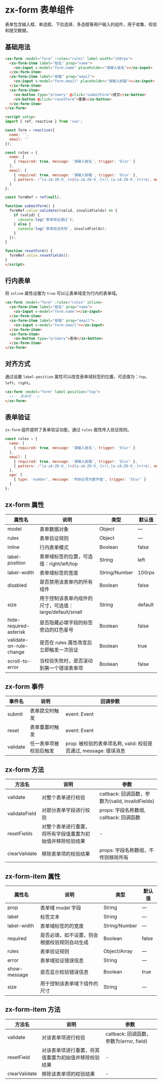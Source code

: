 # zx-form 表单组件

表单包含输入框、单选框、下拉选择、多选框等用户输入的组件，用于收集、校验和提交数据。

## 基础用法

```html
<zx-form :model="form" :rules="rules" label-width="150rpx">
  <zx-form-item label="姓名" prop="name">
    <zx-input v-model="form.name" placeholder="请输入姓名"></zx-input>
  </zx-form-item>
  <zx-form-item label="邮箱" prop="email">
    <zx-input v-model="form.email" placeholder="请输入邮箱"></zx-input>
  </zx-form-item>
  <zx-form-item>
    <zx-button type="primary" @click="submitForm">提交</zx-button>
    <zx-button @click="resetForm">重置</zx-button>
  </zx-form-item>
</zx-form>

<script setup>
import { ref, reactive } from 'vue';

const form = reactive({
  name: '',
  email: ''
});

const rules = {
  name: [
    { required: true, message: '请输入姓名', trigger: 'blur' }
  ],
  email: [
    { required: true, message: '请输入邮箱', trigger: 'blur' },
    { pattern: /^[a-zA-Z0-9_-]+@[a-zA-Z0-9_-]+(\.[a-zA-Z0-9_-]+)+$/, message: '请输入正确的邮箱格式', trigger: 'blur' }
  ]
};

const formRef = ref(null);

function submitForm() {
  formRef.value.validate((valid, invalidFields) => {
    if (valid) {
      console.log('表单验证通过');
    } else {
      console.log('表单验证失败', invalidFields);
    }
  });
}

function resetForm() {
  formRef.value.resetFields();
}
</script>
```

## 行内表单

将 `inline` 属性设置为 `true` 可以让表单域变为行内的表单域。

```html
<zx-form :model="form" :rules="rules" inline>
  <zx-form-item label="姓名" prop="name">
    <zx-input v-model="form.name"></zx-input>
  </zx-form-item>
  <zx-form-item label="邮箱" prop="email">
    <zx-input v-model="form.email"></zx-input>
  </zx-form-item>
  <zx-form-item>
    <zx-button type="primary">查询</zx-button>
  </zx-form-item>
</zx-form>
```

## 对齐方式

通过设置 `label-position` 属性可以改变表单域标签的位置，可选值为：`top`、`left`、`right`。

```html
<zx-form :model="form" label-position="top">
  <!-- 表单项 -->
</zx-form>
```

## 表单验证

`zx-form` 组件提供了表单验证功能，通过 `rules` 属性传入验证规则。

```javascript
const rules = {
  name: [
    { required: true, message: '请输入姓名', trigger: 'blur' }
  ],
  email: [
    { required: true, message: '请输入邮箱', trigger: 'blur' },
    { pattern: /^[a-zA-Z0-9_-]+@[a-zA-Z0-9_-]+(\.[a-zA-Z0-9_-]+)+$/, message: '请输入正确的邮箱格式', trigger: 'blur' }
  ],
  age: [
    { type: 'number', message: '年龄必须为数字值', trigger: 'blur' }
  ]
};
```

## zx-form 属性

| 属性名                 | 说明                                  | 类型      | 默认值    |
| -------------------- | ------------------------------------ | --------- | --------- |
| model                | 表单数据对象                           | Object    | —         |
| rules                | 表单验证规则                           | Object    | —         |
| inline               | 行内表单模式                           | Boolean   | false     |
| label-position       | 表单域标签的位置，可选值：right/left/top  | String    | left      |
| label-width          | 表单域标签的宽度                       | String/Number | 100rpx    |
| disabled             | 是否禁用该表单内的所有组件              | Boolean   | false     |
| size                 | 用于控制该表单内组件的尺寸，可选值：large/default/small | String | default |
| hide-required-asterisk | 是否隐藏必填字段的标签旁边的红色星号    | Boolean   | false     |
| validate-on-rule-change | 是否在 rules 属性改变后立即触发一次验证 | Boolean   | true      |
| scroll-to-error      | 当校验失败时，是否滚动到第一个错误表单项 | Boolean   | false     |

## zx-form 事件

| 事件名   | 说明                   | 回调参数                                  |
| ------- | --------------------- | ---------------------------------------- |
| submit  | 表单提交时触发         | event: Event                             |
| reset   | 表单重置时触发         | event: Event                             |
| validate | 任一表单项被校验后触发 | prop: 被校验的表单项名称, valid: 校验是否通过, message: 错误消息 |

## zx-form 方法

| 方法名        | 说明                     | 参数                            |
| ------------ | ----------------------- | ------------------------------- |
| validate     | 对整个表单进行校验       | callback: 回调函数，参数为(valid, invalidFields) |
| validateField | 对部分表单字段进行校验   | props: 字段名称数组, callback: 回调函数 |
| resetFields  | 对整个表单进行重置，将所有字段值重置为初始值并移除校验结果 | - |
| clearValidate | 移除表单项的校验结果     | props: 字段名称数组，不传则移除所有 |

## zx-form-item 属性

| 属性名        | 说明                            | 类型           | 默认值  |
| ------------ | ------------------------------- | -------------- | ------ |
| prop         | 表单域 model 字段               | String         | —      |
| label        | 标签文本                        | String         | —      |
| label-width  | 表单域标签的的宽度              | String/Number  | —      |
| required     | 是否必填，如不设置，则会根据校验规则自动生成 | Boolean | false  |
| rules        | 表单验证规则                    | Object/Array   | —      |
| error        | 表单域验证错误信息              | String         | —      |
| show-message | 是否显示校验错误信息             | Boolean        | true   |
| size         | 用于控制该表单域下组件的尺寸     | String         | —      |

## zx-form-item 方法

| 方法名        | 说明                   | 参数 |
| ------------ | --------------------- | ---- |
| validate     | 对该表单项进行校验     | callback: 回调函数，参数为(error, field) |
| resetField   | 对该表单项进行重置，将其值重置为初始值并移除校验结果 | - |
| clearValidate | 移除该表单项的校验结果  | - |
